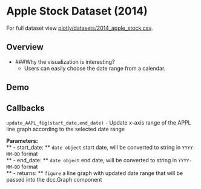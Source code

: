 # Apple Stock Dataset (2014)

For full dataset view [plotly/datasets/2014_apple_stock.csv](https://github.com/plotly/datasets/blob/master/2014_apple_stock.csv).

## Overview

* ###Why the visualization is interesting?<br />
    - Users can easily choose the date range from a calendar.


## Demo


## Callbacks

`update_AAPL_fig(start_date,end_date)` - Update x-axis range of the APPL line graph according to the selected date range

**Parameters:**<br />
** - start_date: ** `date object` start date, will be converted to string in `YYYY-MM-DD` format<br />
** - end_date: ** `date object`  end date, will be converted to string in `YYYY-MM-DD` format<br />
** - returns: ** `figure` a line graph with updated date range that will be passed into the dcc.Graph component<br />